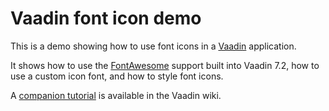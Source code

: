 Vaadin font icon demo
======
This is a demo showing how to use font icons in a [Vaadin](https://vaadin.com) application.

It shows how to use the [FontAwesome](http://fortawesome.github.io/Font-Awesome/) support built into Vaadin 7.2, how to use a custom icon font, and how to style font icons.

A [companion tutorial](https://vaadin.com/wiki/-/wiki/Main/Using+font+icons) is available in the Vaadin wiki.
